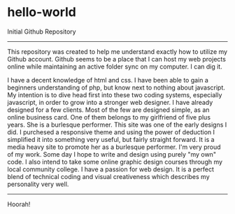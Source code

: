 # hello-world
Initial Github Repository
<hr>
This repository was created to help me understand exactly how to utilize my Github account. Github seems to be a place that I can host my web projects online while maintaining an active folder sync on my computer. I can dig it. 
<p>
I have a decent knowledge of html and css. I have been able to gain a beginners understanding of php, but know next to nothing about javascript. My intention is to dive head first into these two coding systems, especially javascript, in order to grow into a stronger web designer. I have already designed for a few clients. Most of the few are designed simple, as an online business card. One of them belongs to my girlfriend of five plus years. She is a burlesque performer. This site was one of the early designs I did. I purchesed a responsive theme and using the power of deduction I simplified it into something very useful, but fairly straight forward. It is a media heavy site to promote her as a burlesque performer. I'm very proud of my work. Some day I hope to write and design using purely "my own" code. I also intend to take some online graphic design courses through my local community college. I have a passion for web design. It is a perfect blend of technical coding and visual creativeness which describes my personality very well.
<hr>
<p>Hoorah!
